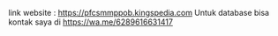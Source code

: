 link website : https://pfcsmmppob.kingspedia.com
Untuk database bisa kontak saya di https://wa.me/6289616631417
